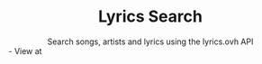 <h1 align="center">Lyrics Search</h1>


<div align="center">Search songs, artists and lyrics using the lyrics.ovh API </div>
- View at <a href="https://lyrics-search.glitch.me/"</a>
